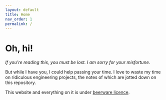 ```yaml
---
layout: default
title: Home
nav_order: 1
permalink: /
---
```


# Oh, hi!

*If you're reading this, you must be lost. I am sorry for your misfortune.*

But while I have you, I could help passing your time. I love to waste my time on ridiculous
engineering projects, the notes of which are jotted down on this repository.

This website and everything on it is under [beerware licence](LICENSE.md).
